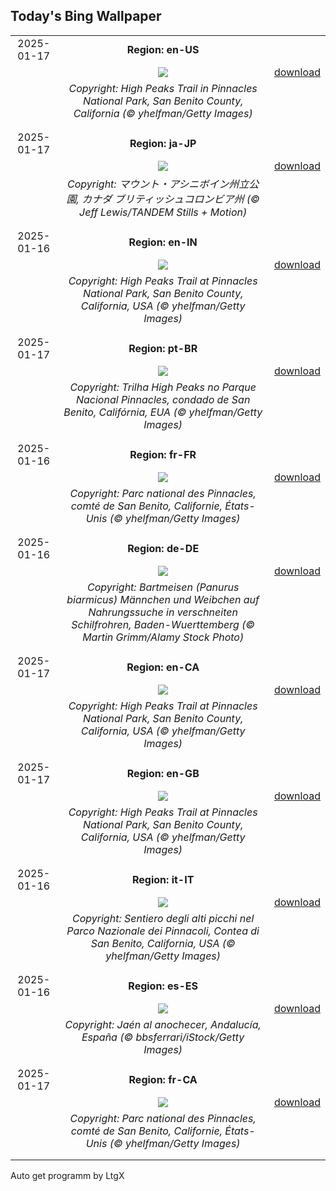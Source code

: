 ## Today's Bing Wallpaper
|      |      |      |
| :----: | :----: | :----: |
|2025-01-17|**Region: en-US**||
||![](https://www.bing.com/th?id=OHR.PinnaclesPeaks_EN-US6350520288_UHD.jpg&pid=hp&w=1152&h=648&rs=1&c=4)| [download](https://www.bing.com/th?id=OHR.PinnaclesPeaks_EN-US6350520288_UHD.jpg)|
||*Copyright: High Peaks Trail in Pinnacles National Park, San Benito County, California (© yhelfman/Getty Images)*
||
|||
|2025-01-17|**Region: ja-JP**||
||![](https://www.bing.com/th?id=OHR.AssiniboineTS_JA-JP8766031351_UHD.jpg&pid=hp&w=1152&h=648&rs=1&c=4)| [download](https://www.bing.com/th?id=OHR.AssiniboineTS_JA-JP8766031351_UHD.jpg)|
||*Copyright: マウント・アシニボイン州立公園, カナダ ブリティッシュコロンビア州 (© Jeff Lewis/TANDEM Stills + Motion)*
||
|||
|2025-01-16|**Region: en-IN**||
||![](https://www.bing.com/th?id=OHR.PinnaclesPeaks_EN-IN4954136235_UHD.jpg&pid=hp&w=1152&h=648&rs=1&c=4)| [download](https://www.bing.com/th?id=OHR.PinnaclesPeaks_EN-IN4954136235_UHD.jpg)|
||*Copyright: High Peaks Trail at Pinnacles National Park, San Benito County, California, USA (© yhelfman/Getty Images)*
||
|||
|2025-01-17|**Region: pt-BR**||
||![](https://www.bing.com/th?id=OHR.PinnaclesPeaks_PT-BR1043285861_UHD.jpg&pid=hp&w=1152&h=648&rs=1&c=4)| [download](https://www.bing.com/th?id=OHR.PinnaclesPeaks_PT-BR1043285861_UHD.jpg)|
||*Copyright: Trilha High Peaks no Parque Nacional Pinnacles, condado de San Benito, Califórnia, EUA (© yhelfman/Getty Images)*
||
|||
|2025-01-16|**Region: fr-FR**||
||![](https://www.bing.com/th?id=OHR.PinnaclesPeaks_FR-FR7488915800_UHD.jpg&pid=hp&w=1152&h=648&rs=1&c=4)| [download](https://www.bing.com/th?id=OHR.PinnaclesPeaks_FR-FR7488915800_UHD.jpg)|
||*Copyright: Parc national des Pinnacles, comté de San Benito, Californie, États-Unis (© yhelfman/Getty Images)*
||
|||
|2025-01-16|**Region: de-DE**||
||![](https://www.bing.com/th?id=OHR.BeardedTitsInSnowyReeds_DE-DE6963696045_UHD.jpg&pid=hp&w=1152&h=648&rs=1&c=4)| [download](https://www.bing.com/th?id=OHR.BeardedTitsInSnowyReeds_DE-DE6963696045_UHD.jpg)|
||*Copyright: Bartmeisen (Panurus biarmicus) Männchen und Weibchen auf Nahrungssuche in verschneiten Schilfrohren, Baden-Wuerttemberg (© Martin Grimm/Alamy Stock Photo)*
||
|||
|2025-01-17|**Region: en-CA**||
||![](https://www.bing.com/th?id=OHR.PinnaclesPeaks_EN-CA4696492135_UHD.jpg&pid=hp&w=1152&h=648&rs=1&c=4)| [download](https://www.bing.com/th?id=OHR.PinnaclesPeaks_EN-CA4696492135_UHD.jpg)|
||*Copyright: High Peaks Trail at Pinnacles National Park, San Benito County, California, USA (© yhelfman/Getty Images)*
||
|||
|2025-01-17|**Region: en-GB**||
||![](https://www.bing.com/th?id=OHR.PinnaclesPeaks_EN-GB5177323438_UHD.jpg&pid=hp&w=1152&h=648&rs=1&c=4)| [download](https://www.bing.com/th?id=OHR.PinnaclesPeaks_EN-GB5177323438_UHD.jpg)|
||*Copyright: High Peaks Trail at Pinnacles National Park, San Benito County, California, USA (© yhelfman/Getty Images)*
||
|||
|2025-01-16|**Region: it-IT**||
||![](https://www.bing.com/th?id=OHR.PinnaclesPeaks_IT-IT6858792304_UHD.jpg&pid=hp&w=1152&h=648&rs=1&c=4)| [download](https://www.bing.com/th?id=OHR.PinnaclesPeaks_IT-IT6858792304_UHD.jpg)|
||*Copyright: Sentiero degli alti picchi nel Parco Nazionale dei Pinnacoli, Contea di San Benito, California, USA (© yhelfman/Getty Images)*
||
|||
|2025-01-16|**Region: es-ES**||
||![](https://www.bing.com/th?id=OHR.SanAntonJaen_ES-ES3301530982_UHD.jpg&pid=hp&w=1152&h=648&rs=1&c=4)| [download](https://www.bing.com/th?id=OHR.SanAntonJaen_ES-ES3301530982_UHD.jpg)|
||*Copyright: Jaén al anochecer, Andalucía, España (© bbsferrari/iStock/Getty Images)*
||
|||
|2025-01-17|**Region: fr-CA**||
||![](https://www.bing.com/th?id=OHR.PinnaclesPeaks_FR-CA7605169726_UHD.jpg&pid=hp&w=1152&h=648&rs=1&c=4)| [download](https://www.bing.com/th?id=OHR.PinnaclesPeaks_FR-CA7605169726_UHD.jpg)|
||*Copyright: Parc national des Pinnacles, comté de San Benito, Californie, États-Unis (© yhelfman/Getty Images)*
||
|||

Auto get programm by LtgX
